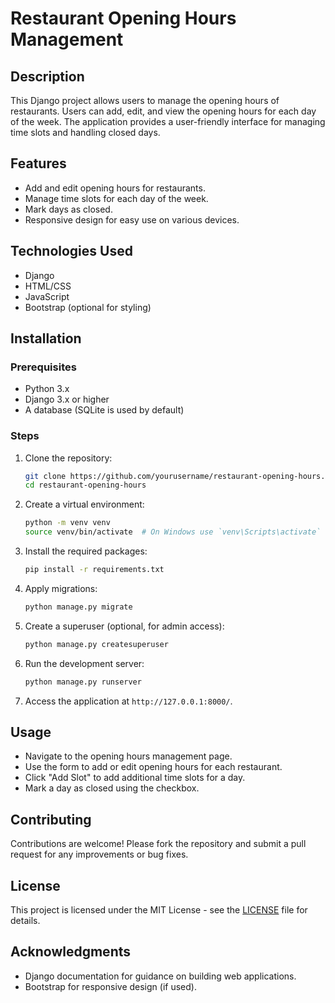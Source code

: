 # Restaurant Opening Hours Management

## Description
This Django project allows users to manage the opening hours of restaurants. Users can add, edit, and view the opening hours for each day of the week. The application provides a user-friendly interface for managing time slots and handling closed days.

## Features
- Add and edit opening hours for restaurants.
- Manage time slots for each day of the week.
- Mark days as closed.
- Responsive design for easy use on various devices.

## Technologies Used
- Django
- HTML/CSS
- JavaScript
- Bootstrap (optional for styling)

## Installation

### Prerequisites
- Python 3.x
- Django 3.x or higher
- A database (SQLite is used by default)

### Steps
1. Clone the repository:
   ```bash
   git clone https://github.com/yourusername/restaurant-opening-hours.git
   cd restaurant-opening-hours
   ```

2. Create a virtual environment:
   ```bash
   python -m venv venv
   source venv/bin/activate  # On Windows use `venv\Scripts\activate`
   ```

3. Install the required packages:
   ```bash
   pip install -r requirements.txt
   ```

4. Apply migrations:
   ```bash
   python manage.py migrate
   ```

5. Create a superuser (optional, for admin access):
   ```bash
   python manage.py createsuperuser
   ```

6. Run the development server:
   ```bash
   python manage.py runserver
   ```

7. Access the application at `http://127.0.0.1:8000/`.

## Usage
- Navigate to the opening hours management page.
- Use the form to add or edit opening hours for each restaurant.
- Click "Add Slot" to add additional time slots for a day.
- Mark a day as closed using the checkbox.

## Contributing
Contributions are welcome! Please fork the repository and submit a pull request for any improvements or bug fixes.

## License
This project is licensed under the MIT License - see the [LICENSE](LICENSE) file for details.

## Acknowledgments
- Django documentation for guidance on building web applications.
- Bootstrap for responsive design (if used).
